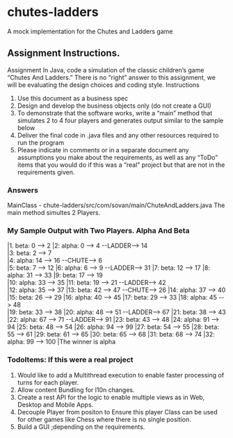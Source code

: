 # chutes-ladders
A mock implementation for the Chutes and Ladders game

## Assignment Instructions. 

Assignment
In Java, code a simulation of the classic children’s game “Chutes And Ladders.” There is no “right” answer to
this assignment, we will be evaluating the design choices and coding style.
Instructions
1. Use this document as a business spec
2. Design and develop the business objects only (do not create a GUI)
3. To demonstrate that the software works, write a “main” method that simulates 2 to 4 four players and
generates output similar to the sample below
4. Deliver the final code in .java files and any other resources required to run the program
5. Please indicate in comments or in a separate document any assumptions you make about the
requirements, as well as any “ToDo” items that you would do if this was a “real” project but that are
not in the requirements given.

### Answers

MainClass - chute-ladders/src/com/sovan/main/ChuteAndLadders.java The main method simultes 2 Players.

### My Sample Output with Two Players. Alpha And Beta

|1. beta: 0 --> 2 
|2: alpha: 0 --> 4 --LADDER--> 14  
|3: beta: 2 --> 7  
|4: alpha: 14 --> 16 --CHUTE--> 6  
|5: beta: 7 --> 12 
|6: alpha: 6 --> 9 --LADDER--> 31 
|7: beta: 12 --> 17 
|8: alpha: 31 --> 33 
|9: beta: 17 --> 19  
|10: alpha: 33 --> 35 
|11: beta: 19 --> 21 --LADDER--> 42  
|12: alpha: 35 --> 37 
|13: beta: 42 --> 47 --CHUTE--> 26 
|14: alpha: 37 --> 40 
|15: beta: 26 --> 29 
|16: alpha: 40 --> 45 
|17: beta: 29 --> 33 
|18: alpha: 45 --> 48  
|19: beta: 33 --> 38 
|20: alpha: 48 --> 51 --LADDER--> 67 
|21: beta: 38 --> 43 
|22: alpha: 67 --> 71 --LADDER--> 91 
|23: beta: 43 --> 48 
|24: alpha: 91 --> 94 
|25: beta: 48 --> 54 
|26: alpha: 94 --> 99 
|27: beta: 54 --> 55 
|28: beta: 55 --> 61 
|29: beta: 61 --> 65 
|30: beta: 65 --> 68 
|31: beta: 68 --> 74 
|32: alpha: 99 --> 100 
|The winner is alpha 

### TodoItems: If this were a real project

1. Would like to add a Multithread execution to enable faster processing of turns for each player. 
2. Allow content Bundling for l10n changes. 
3. Create a rest API for the logic to enable multiple views as in Web, Desktop and Mobile Apps. 
4. Decouple Player from positon to Ensure this player Class can be used for other games like Chess where there is no single position. 
5. Build a GUI ;depending on the requirements. 


